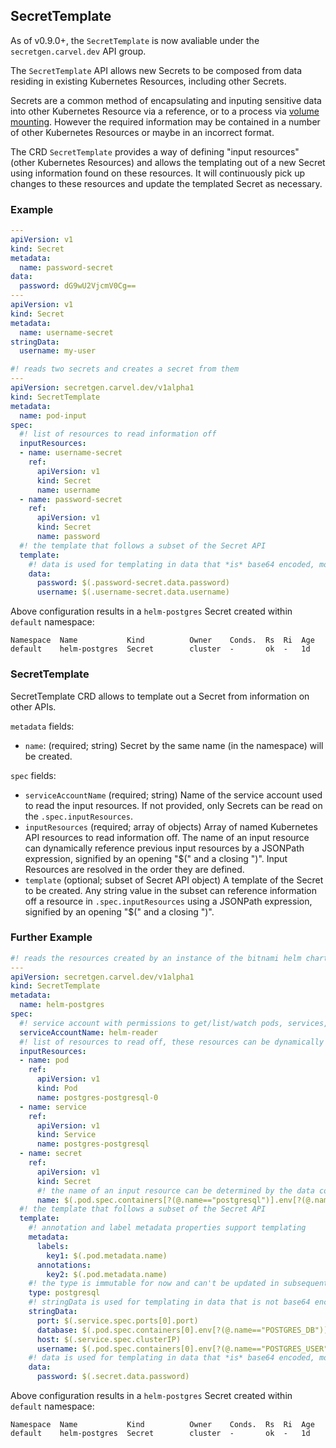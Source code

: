 ## SecretTemplate

As of v0.9.0+, the `SecretTemplate` is now avaliable under the `secretgen.carvel.dev` API group.

The `SecretTemplate` API allows new Secrets to be composed from data residing in existing Kubernetes Resources, including other Secrets.

Secrets are a common method of encapsulating and inputing sensitive data into other Kubernetes Resource via a reference, or to a process via [volume mounting](https://kubernetes.io/docs/concepts/configuration/secret/#using-secrets-as-files-from-a-pod). However the required information may be contained in a number of other Kubernetes Resources or maybe in an incorrect format.

The CRD `SecretTemplate` provides a way of defining "input resources" (other Kubernetes Resources) and allows the templating out of a new Secret using information found on these resources. It will continuously pick up changes to these resources and update the templated Secret as necessary.

### Example

```yaml
---
apiVersion: v1
kind: Secret
metadata:
  name: password-secret
data:
  password: dG9wU2VjcmV0Cg==
---
apiVersion: v1
kind: Secret
metadata:
  name: username-secret
stringData:
  username: my-user

#! reads two secrets and creates a secret from them
---
apiVersion: secretgen.carvel.dev/v1alpha1
kind: SecretTemplate
metadata:
  name: pod-input
spec:
  #! list of resources to read information off
  inputResources:
  - name: username-secret
    ref:
      apiVersion: v1
      kind: Secret
      name: username
  - name: password-secret
    ref:
      apiVersion: v1
      kind: Secret
      name: password
  #! the template that follows a subset of the Secret API
  template:
    #! data is used for templating in data that *is* base64 encoded, most likely Secrets.
    data:
      password: $(.password-secret.data.password)
      username: $(.username-secret.data.username)
```

Above configuration results in a `helm-postgres` Secret created within `default` namespace:

```console
Namespace  Name           Kind          Owner    Conds.  Rs  Ri  Age
default    helm-postgres  Secret        cluster  -       ok  -   1d
```

### SecretTemplate

SecretTemplate CRD allows to template out a Secret from information on other APIs.

`metadata` fields:

- `name`: (required; string) Secret by the same name (in the namespace) will be created.

`spec` fields:

- `serviceAccountName` (required; string) Name of the service account used to read the input resources. If not provided, only Secrets can be read on the `.spec.inputResources`.
- `inputResources` (required; array of objects) Array of named Kubernetes API resources to read information off.  The name of an input resource can dynamically reference previous input resources by a JSONPath expression, signified by an opening "$(" and a closing ")". Input Resources are resolved in the order they are defined.
- `template` (optional; subset of Secret API object) A template of the Secret to be created.  Any string value in the subset can reference information off a resource in `.spec.inputResources` using a JSONPath expression, signified by an opening "$(" and a closing ")".

### Further Example

```yaml
#! reads the resources created by an instance of the bitnami helm chart https://github.com/bitnami/charts/tree/master/bitnami/postgresql/ and creates a binding secret https://github.com/servicebinding/spec
---
apiVersion: secretgen.carvel.dev/v1alpha1
kind: SecretTemplate
metadata:
  name: helm-postgres
spec:
  #! service account with permissions to get/list/watch pods, services, secrets
  serviceAccountName: helm-reader
  #! list of resources to read off, these resources can be dynamically specified based on the fields of previously stated resources
  inputResources:
  - name: pod
    ref:
      apiVersion: v1
      kind: Pod
      name: postgres-postgresql-0
  - name: service
    ref:
      apiVersion: v1
      kind: Service
      name: postgres-postgresql
  - name: secret
    ref:
      apiVersion: v1
      kind: Secret
      #! the name of an input resource can be determined by the data contained in a previous input resource
      name: $(.pod.spec.containers[?(@.name=="postgresql")].env[?(@.name=="POSTGRES_PASSWORD")].valueFrom.secretKeyRef.name)
  #! the template that follows a subset of the Secret API
  template:
    #! annotation and label metadata properties support templating
    metadata:
      labels:
        key1: $(.pod.metadata.name)
      annotations:
        key2: $(.pod.metadata.name)
    #! the type is immutable for now and can't be updated in subsequent reconciliations
    type: postgresql
    #! stringData is used for templating in data that is not base64 encoded
    stringData:
      port: $(.service.spec.ports[0].port)
      database: $(.pod.spec.containers[0].env[?(@.name=="POSTGRES_DB")].value)
      host: $(.service.spec.clusterIP)
      username: $(.pod.spec.containers[0].env[?(@.name=="POSTGRES_USER")].value)
    #! data is used for templating in data that *is* base64 encoded, most likely Secrets.
    data:
      password: $(.secret.data.password)
```

Above configuration results in a `helm-postgres` Secret created within `default` namespace:

```console
Namespace  Name           Kind          Owner    Conds.  Rs  Ri  Age
default    helm-postgres  Secret        cluster  -       ok  -   1d
```
